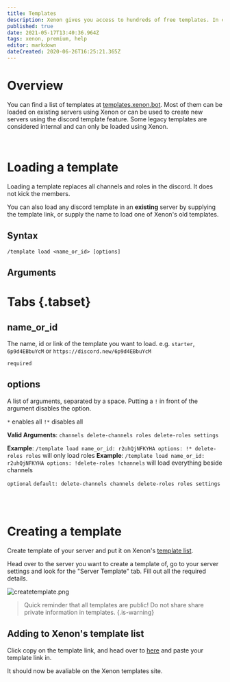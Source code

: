 ```yaml
---
title: Templates
description: Xenon gives you access to hundreds of free templates. In contrast to backups, templates are public and can be used by everyone.
published: true
date: 2021-05-17T13:40:36.964Z
tags: xenon, premium, help
editor: markdown
dateCreated: 2020-06-26T16:25:21.365Z
---
```


# Overview
You can find a list of templates at [templates.xenon.bot](https://templates.xenon.bot). 
Most of them can be loaded on existing servers using Xenon or can be used to create new servers using the discord template feature. 
Some legacy templates are considered internal and can only be loaded using Xenon.

<br />

# Loading a template

Loading a template replaces all channels and roles in the discord. It does not kick the members.

You can also load any discord template in an **existing** server by supplying the template link, or supply the name to load one of Xenon's old templates.

## Syntax

`/template load <name_or_id> [options]`

## Arguments

# Tabs {.tabset}
## name_or_id

The name, id or link of the template you want to load.
e.g. `starter`, `6p9d4EBbuYcM` or `https://discord.new/6p9d4EBbuYcM`

`required`

## options

A list of arguments, separated by a space. Putting a `!` in front of the argument disables the option.

`*` enables all
`!*` disables all

**Valid Arguments**: `channels delete-channels roles delete-roles settings`

**Example**: `/template load name_or_id: r2uhQjNFKYHA options: !* delete-roles roles` will only load roles
**Example**: `/template load name_or_id: r2uhQjNFKYHA options: !delete-roles !channels` will load everything beside channels

`optional` `default: delete-channels channels delete-roles roles settings`


<br /><br />

# Creating a template

Create template of your server and put it on Xenon's [template list](https://templates.xenon.bot).

Head over to the server you want to create a template of, go to your server settings and look for the "Server Template" tab. Fill out all the required details. 

![createtemplate.png](/createtemplate.png)

> Quick reminder that all templates are public! Do not share share private information in templates.
{.is-warning}

## Adding to Xenon's template list

Click copy on the template link, and head over to [here](https://templates.xenon.bot/templates/add) and paste your template link in.

It should now be avaliable on the Xenon templates site.



